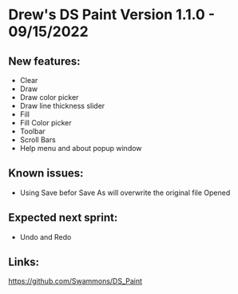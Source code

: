 # Drew's DS Paint Version 1.1.0 -  09/15/2022
## New features:
  * Clear
  * Draw
  * Draw color picker
  * Draw line thickness slider
  * Fill
  * Fill Color picker
  * Toolbar
  * Scroll Bars
  *	Help menu and about popup window
## Known issues:
  * Using Save befor Save As will overwrite the original file Opened
## Expected next sprint:
  * Undo and Redo
## Links:
  https://github.com/Swammons/DS_Paint
